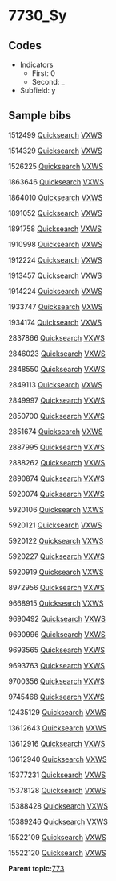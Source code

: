 # 7730\_$y

## Codes

-   Indicators
    -   First: 0
    -   Second: \_
-   Subfield: y

## Sample bibs

1512499 [Quicksearch](https://search.library.yale.edu/catalog/1512499) [VXWS](http://prodorbis.library.yale.edu:7014/vxws/GetHoldingsService?bibId=1512499)

1514329 [Quicksearch](https://search.library.yale.edu/catalog/1514329) [VXWS](http://prodorbis.library.yale.edu:7014/vxws/GetHoldingsService?bibId=1514329)

1526225 [Quicksearch](https://search.library.yale.edu/catalog/1526225) [VXWS](http://prodorbis.library.yale.edu:7014/vxws/GetHoldingsService?bibId=1526225)

1863646 [Quicksearch](https://search.library.yale.edu/catalog/1863646) [VXWS](http://prodorbis.library.yale.edu:7014/vxws/GetHoldingsService?bibId=1863646)

1864010 [Quicksearch](https://search.library.yale.edu/catalog/1864010) [VXWS](http://prodorbis.library.yale.edu:7014/vxws/GetHoldingsService?bibId=1864010)

1891052 [Quicksearch](https://search.library.yale.edu/catalog/1891052) [VXWS](http://prodorbis.library.yale.edu:7014/vxws/GetHoldingsService?bibId=1891052)

1891758 [Quicksearch](https://search.library.yale.edu/catalog/1891758) [VXWS](http://prodorbis.library.yale.edu:7014/vxws/GetHoldingsService?bibId=1891758)

1910998 [Quicksearch](https://search.library.yale.edu/catalog/1910998) [VXWS](http://prodorbis.library.yale.edu:7014/vxws/GetHoldingsService?bibId=1910998)

1912224 [Quicksearch](https://search.library.yale.edu/catalog/1912224) [VXWS](http://prodorbis.library.yale.edu:7014/vxws/GetHoldingsService?bibId=1912224)

1913457 [Quicksearch](https://search.library.yale.edu/catalog/1913457) [VXWS](http://prodorbis.library.yale.edu:7014/vxws/GetHoldingsService?bibId=1913457)

1914224 [Quicksearch](https://search.library.yale.edu/catalog/1914224) [VXWS](http://prodorbis.library.yale.edu:7014/vxws/GetHoldingsService?bibId=1914224)

1933747 [Quicksearch](https://search.library.yale.edu/catalog/1933747) [VXWS](http://prodorbis.library.yale.edu:7014/vxws/GetHoldingsService?bibId=1933747)

1934174 [Quicksearch](https://search.library.yale.edu/catalog/1934174) [VXWS](http://prodorbis.library.yale.edu:7014/vxws/GetHoldingsService?bibId=1934174)

2837866 [Quicksearch](https://search.library.yale.edu/catalog/2837866) [VXWS](http://prodorbis.library.yale.edu:7014/vxws/GetHoldingsService?bibId=2837866)

2846023 [Quicksearch](https://search.library.yale.edu/catalog/2846023) [VXWS](http://prodorbis.library.yale.edu:7014/vxws/GetHoldingsService?bibId=2846023)

2848550 [Quicksearch](https://search.library.yale.edu/catalog/2848550) [VXWS](http://prodorbis.library.yale.edu:7014/vxws/GetHoldingsService?bibId=2848550)

2849113 [Quicksearch](https://search.library.yale.edu/catalog/2849113) [VXWS](http://prodorbis.library.yale.edu:7014/vxws/GetHoldingsService?bibId=2849113)

2849997 [Quicksearch](https://search.library.yale.edu/catalog/2849997) [VXWS](http://prodorbis.library.yale.edu:7014/vxws/GetHoldingsService?bibId=2849997)

2850700 [Quicksearch](https://search.library.yale.edu/catalog/2850700) [VXWS](http://prodorbis.library.yale.edu:7014/vxws/GetHoldingsService?bibId=2850700)

2851674 [Quicksearch](https://search.library.yale.edu/catalog/2851674) [VXWS](http://prodorbis.library.yale.edu:7014/vxws/GetHoldingsService?bibId=2851674)

2887995 [Quicksearch](https://search.library.yale.edu/catalog/2887995) [VXWS](http://prodorbis.library.yale.edu:7014/vxws/GetHoldingsService?bibId=2887995)

2888262 [Quicksearch](https://search.library.yale.edu/catalog/2888262) [VXWS](http://prodorbis.library.yale.edu:7014/vxws/GetHoldingsService?bibId=2888262)

2890874 [Quicksearch](https://search.library.yale.edu/catalog/2890874) [VXWS](http://prodorbis.library.yale.edu:7014/vxws/GetHoldingsService?bibId=2890874)

5920074 [Quicksearch](https://search.library.yale.edu/catalog/5920074) [VXWS](http://prodorbis.library.yale.edu:7014/vxws/GetHoldingsService?bibId=5920074)

5920106 [Quicksearch](https://search.library.yale.edu/catalog/5920106) [VXWS](http://prodorbis.library.yale.edu:7014/vxws/GetHoldingsService?bibId=5920106)

5920121 [Quicksearch](https://search.library.yale.edu/catalog/5920121) [VXWS](http://prodorbis.library.yale.edu:7014/vxws/GetHoldingsService?bibId=5920121)

5920122 [Quicksearch](https://search.library.yale.edu/catalog/5920122) [VXWS](http://prodorbis.library.yale.edu:7014/vxws/GetHoldingsService?bibId=5920122)

5920227 [Quicksearch](https://search.library.yale.edu/catalog/5920227) [VXWS](http://prodorbis.library.yale.edu:7014/vxws/GetHoldingsService?bibId=5920227)

5920919 [Quicksearch](https://search.library.yale.edu/catalog/5920919) [VXWS](http://prodorbis.library.yale.edu:7014/vxws/GetHoldingsService?bibId=5920919)

8972956 [Quicksearch](https://search.library.yale.edu/catalog/8972956) [VXWS](http://prodorbis.library.yale.edu:7014/vxws/GetHoldingsService?bibId=8972956)

9668915 [Quicksearch](https://search.library.yale.edu/catalog/9668915) [VXWS](http://prodorbis.library.yale.edu:7014/vxws/GetHoldingsService?bibId=9668915)

9690492 [Quicksearch](https://search.library.yale.edu/catalog/9690492) [VXWS](http://prodorbis.library.yale.edu:7014/vxws/GetHoldingsService?bibId=9690492)

9690996 [Quicksearch](https://search.library.yale.edu/catalog/9690996) [VXWS](http://prodorbis.library.yale.edu:7014/vxws/GetHoldingsService?bibId=9690996)

9693565 [Quicksearch](https://search.library.yale.edu/catalog/9693565) [VXWS](http://prodorbis.library.yale.edu:7014/vxws/GetHoldingsService?bibId=9693565)

9693763 [Quicksearch](https://search.library.yale.edu/catalog/9693763) [VXWS](http://prodorbis.library.yale.edu:7014/vxws/GetHoldingsService?bibId=9693763)

9700356 [Quicksearch](https://search.library.yale.edu/catalog/9700356) [VXWS](http://prodorbis.library.yale.edu:7014/vxws/GetHoldingsService?bibId=9700356)

9745468 [Quicksearch](https://search.library.yale.edu/catalog/9745468) [VXWS](http://prodorbis.library.yale.edu:7014/vxws/GetHoldingsService?bibId=9745468)

12435129 [Quicksearch](https://search.library.yale.edu/catalog/12435129) [VXWS](http://prodorbis.library.yale.edu:7014/vxws/GetHoldingsService?bibId=12435129)

13612643 [Quicksearch](https://search.library.yale.edu/catalog/13612643) [VXWS](http://prodorbis.library.yale.edu:7014/vxws/GetHoldingsService?bibId=13612643)

13612916 [Quicksearch](https://search.library.yale.edu/catalog/13612916) [VXWS](http://prodorbis.library.yale.edu:7014/vxws/GetHoldingsService?bibId=13612916)

13612940 [Quicksearch](https://search.library.yale.edu/catalog/13612940) [VXWS](http://prodorbis.library.yale.edu:7014/vxws/GetHoldingsService?bibId=13612940)

15377231 [Quicksearch](https://search.library.yale.edu/catalog/15377231) [VXWS](http://prodorbis.library.yale.edu:7014/vxws/GetHoldingsService?bibId=15377231)

15378128 [Quicksearch](https://search.library.yale.edu/catalog/15378128) [VXWS](http://prodorbis.library.yale.edu:7014/vxws/GetHoldingsService?bibId=15378128)

15388428 [Quicksearch](https://search.library.yale.edu/catalog/15388428) [VXWS](http://prodorbis.library.yale.edu:7014/vxws/GetHoldingsService?bibId=15388428)

15389246 [Quicksearch](https://search.library.yale.edu/catalog/15389246) [VXWS](http://prodorbis.library.yale.edu:7014/vxws/GetHoldingsService?bibId=15389246)

15522109 [Quicksearch](https://search.library.yale.edu/catalog/15522109) [VXWS](http://prodorbis.library.yale.edu:7014/vxws/GetHoldingsService?bibId=15522109)

15522120 [Quicksearch](https://search.library.yale.edu/catalog/15522120) [VXWS](http://prodorbis.library.yale.edu:7014/vxws/GetHoldingsService?bibId=15522120)

**Parent topic:**[773](../../tags/773/773.md)

